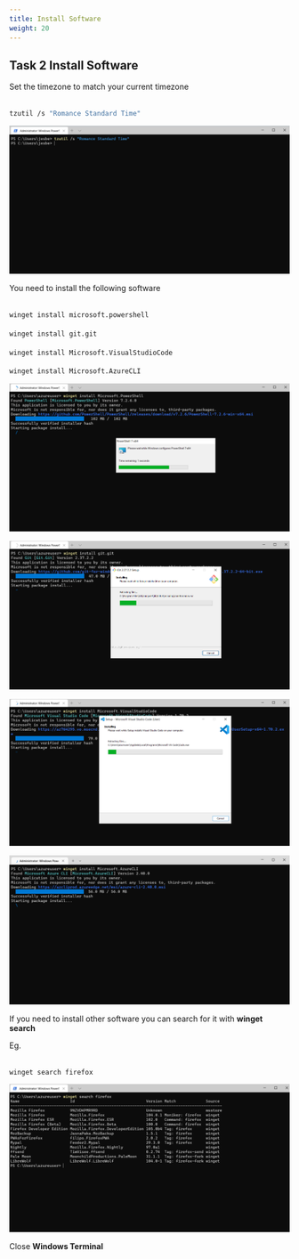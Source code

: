 ```yaml
---
title: Install Software
weight: 20
---
```


## Task 2 Install Software

Set the timezone to match your current timezone

```bash

tzutil /s "Romance Standard Time"

```

![Alt text](images/001_set_timezone.png?raw=true "set timezone")

You need to install the following software

```bash

winget install microsoft.powershell

winget install git.git

winget install Microsoft.VisualStudioCode

winget install Microsoft.AzureCLI

```

![Alt text](images/001_install_powershell.png?raw=true "powershell")

![Alt text](images/002_install_git.png?raw=true "git")

![Alt text](images/003_install_vscode.png?raw=true "vscode")

![Alt text](images/004_install_azcli.png?raw=true "az cli")

If you need to install other software you can search for it with __winget search__

Eg.

```bash

winget search firefox

```

![Alt text](images/005_winget_search.png?raw=true "search")

Close __Windows Terminal__
